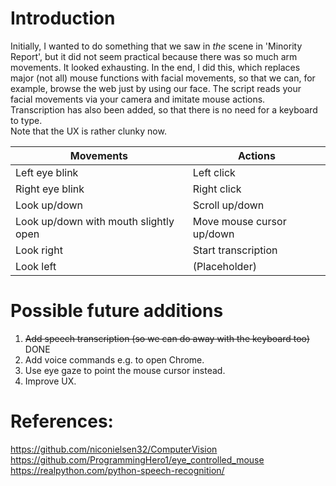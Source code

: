 # Introduction
Initially, I wanted to do something that we saw in *the* scene in 'Minority Report', but it did not seem practical because there was so much arm movements. It looked exhausting. In the end, I did this, which replaces major (not all) mouse functions with facial movements, so that we can, for example, browse the web just by using our face. The script reads your facial movements via your camera and imitate mouse actions.<br>
Transcription has also been added, so that there is no need for a keyboard to type.<br>
Note that the UX is rather clunky now.

| Movements     | Actions       |
| ------------- | ------------- |
| Left eye blink  | Left click  |
| Right eye blink  | Right click  |
| Look up/down | Scroll up/down |
| Look up/down with mouth slightly open | Move mouse cursor up/down |
| Look right | Start transcription |
| Look left | (Placeholder) |

# Possible future additions
1. ~~Add speech transcription (so we can do away with the keyboard too)~~ DONE
2. Add voice commands e.g. to open Chrome.
3. Use eye gaze to point the mouse cursor instead.
4. Improve UX.

# References:
https://github.com/niconielsen32/ComputerVision<br>
https://github.com/ProgrammingHero1/eye_controlled_mouse<br>
https://realpython.com/python-speech-recognition/

